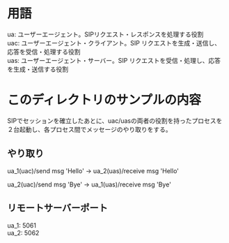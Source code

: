 # 用語
ua: ユーザーエージェント。SIPリクエスト・レスポンスを処理する役割  
uac: ユーザーエージェント・クライアント。SIP リクエストを生成・送信し、応答を受信・処理する役割  
uas: ユーザーエージェント・サーバー。SIP リクエストを受信・処理し、応答を生成・送信する役割  

# このディレクトリのサンプルの内容
SIPでセッションを確立したあとに、uac/uasの両者の役割を持ったプロセスを２台起動し、各プロセス間でメッセージのやり取りをする。  

## やり取り
ua_1(uac)/send msg 'Hello' -> ua_2(uas)/receive msg 'Hello'  
  
ua_2(uac)/send msg 'Bye' -> ua_1(uas)/receive msg 'Bye'  
  
## リモートサーバーポート
ua_1: 5061  
ua_2: 5062  
